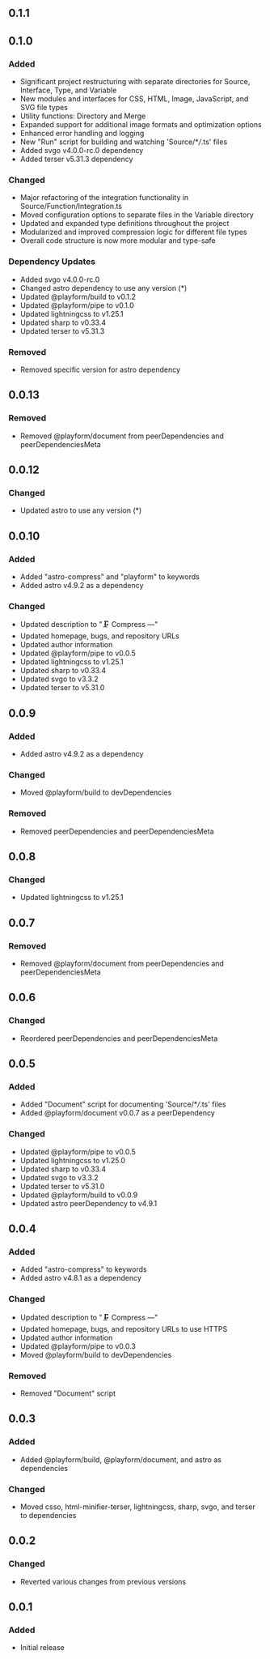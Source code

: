 ## 0.1.1

## 0.1.0

### Added

-   Significant project restructuring with separate directories for Source,
    Interface, Type, and Variable
-   New modules and interfaces for CSS, HTML, Image, JavaScript, and SVG file
    types
-   Utility functions: Directory and Merge
-   Expanded support for additional image formats and optimization options
-   Enhanced error handling and logging
-   New "Run" script for building and watching 'Source/\*_/_.ts' files
-   Added svgo v4.0.0-rc.0 dependency
-   Added terser v5.31.3 dependency

### Changed

-   Major refactoring of the integration functionality in
    Source/Function/Integration.ts
-   Moved configuration options to separate files in the Variable directory
-   Updated and expanded type definitions throughout the project
-   Modularized and improved compression logic for different file types
-   Overall code structure is now more modular and type-safe

### Dependency Updates

-   Added svgo v4.0.0-rc.0
-   Changed astro dependency to use any version (\*)
-   Updated @playform/build to v0.1.2
-   Updated @playform/pipe to v0.1.0
-   Updated lightningcss to v1.25.1
-   Updated sharp to v0.33.4
-   Updated terser to v5.31.3

### Removed

-   Removed specific version for astro dependency

## 0.0.13

### Removed

-   Removed @playform/document from peerDependencies and peerDependenciesMeta

## 0.0.12

### Changed

-   Updated astro to use any version (\*)

## 0.0.10

### Added

-   Added "astro-compress" and "playform" to keywords
-   Added astro v4.9.2 as a dependency

### Changed

-   Updated description to "🗜️ Compress —"
-   Updated homepage, bugs, and repository URLs
-   Updated author information
-   Updated @playform/pipe to v0.0.5
-   Updated lightningcss to v1.25.1
-   Updated sharp to v0.33.4
-   Updated svgo to v3.3.2
-   Updated terser to v5.31.0

## 0.0.9

### Added

-   Added astro v4.9.2 as a dependency

### Changed

-   Moved @playform/build to devDependencies

### Removed

-   Removed peerDependencies and peerDependenciesMeta

## 0.0.8

### Changed

-   Updated lightningcss to v1.25.1

## 0.0.7

### Removed

-   Removed @playform/document from peerDependencies and peerDependenciesMeta

## 0.0.6

### Changed

-   Reordered peerDependencies and peerDependenciesMeta

## 0.0.5

### Added

-   Added "Document" script for documenting 'Source/\*_/_.ts' files
-   Added @playform/document v0.0.7 as a peerDependency

### Changed

-   Updated @playform/pipe to v0.0.5
-   Updated lightningcss to v1.25.0
-   Updated sharp to v0.33.4
-   Updated svgo to v3.3.2
-   Updated terser to v5.31.0
-   Updated @playform/build to v0.0.9
-   Updated astro peerDependency to v4.9.1

## 0.0.4

### Added

-   Added "astro-compress" to keywords
-   Added astro v4.8.1 as a dependency

### Changed

-   Updated description to "🗜️ Compress —"
-   Updated homepage, bugs, and repository URLs to use HTTPS
-   Updated author information
-   Updated @playform/pipe to v0.0.3
-   Moved @playform/build to devDependencies

### Removed

-   Removed "Document" script

## 0.0.3

### Added

-   Added @playform/build, @playform/document, and astro as dependencies

### Changed

-   Moved csso, html-minifier-terser, lightningcss, sharp, svgo, and terser to
    dependencies

## 0.0.2

### Changed

-   Reverted various changes from previous versions

## 0.0.1

### Added

-   Initial release
